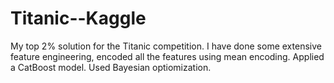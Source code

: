 # Titanic--Kaggle
My top 2% solution for the Titanic competition. 
I have done some extensive feature engineering, encoded all the features using mean encoding. 
Applied a CatBoost model. 
Used Bayesian optiomization. 
